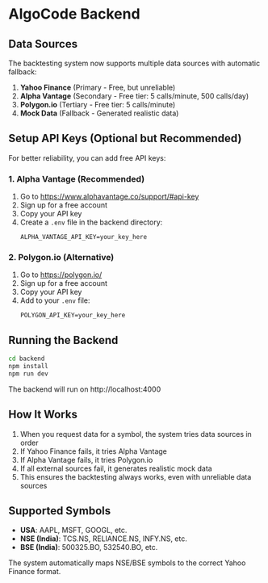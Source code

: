 # AlgoCode Backend

## Data Sources

The backtesting system now supports multiple data sources with automatic fallback:

1. **Yahoo Finance** (Primary - Free, but unreliable)
2. **Alpha Vantage** (Secondary - Free tier: 5 calls/minute, 500 calls/day)
3. **Polygon.io** (Tertiary - Free tier: 5 calls/minute)
4. **Mock Data** (Fallback - Generated realistic data)

## Setup API Keys (Optional but Recommended)

For better reliability, you can add free API keys:

### 1. Alpha Vantage (Recommended)
1. Go to https://www.alphavantage.co/support/#api-key
2. Sign up for a free account
3. Copy your API key
4. Create a `.env` file in the backend directory:
   ```
   ALPHA_VANTAGE_API_KEY=your_key_here
   ```

### 2. Polygon.io (Alternative)
1. Go to https://polygon.io/
2. Sign up for a free account
3. Copy your API key
4. Add to your `.env` file:
   ```
   POLYGON_API_KEY=your_key_here
   ```

## Running the Backend

```bash
cd backend
npm install
npm run dev
```

The backend will run on http://localhost:4000

## How It Works

1. When you request data for a symbol, the system tries data sources in order
2. If Yahoo Finance fails, it tries Alpha Vantage
3. If Alpha Vantage fails, it tries Polygon.io
4. If all external sources fail, it generates realistic mock data
5. This ensures the backtesting always works, even with unreliable data sources

## Supported Symbols

- **USA**: AAPL, MSFT, GOOGL, etc.
- **NSE (India)**: TCS.NS, RELIANCE.NS, INFY.NS, etc.
- **BSE (India)**: 500325.BO, 532540.BO, etc.

The system automatically maps NSE/BSE symbols to the correct Yahoo Finance format.
